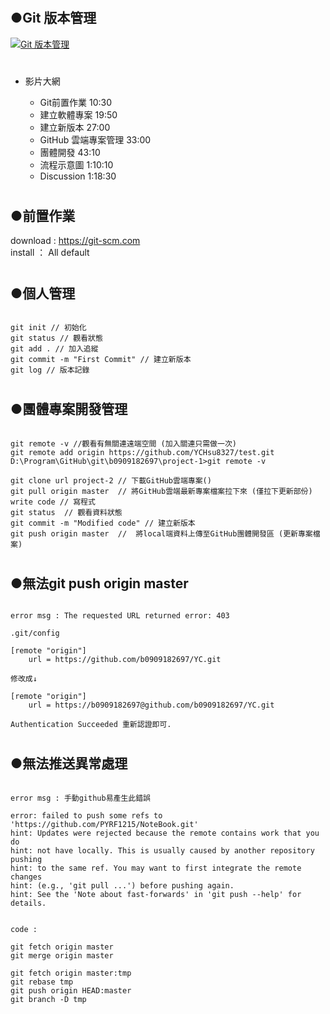 # <h2>●Git 版本管理</h2>
[![Git 版本管理](https://github.com/PYRF1215/Classification/blob/master/Git/images/%E9%A6%96%E9%A0%81.png)](https://www.youtube.com/watch?v=NugoF40e6Dk)    



# 
<ul>
  <li>
  <p>影片大網</p>
  <ul>
  <li>Git前置作業 10:30</li>
  <li>建立軟體專案 19:50 </li>
  <li>建立新版本 27:00 </li>
  <li>GitHub 雲端專案管理 33:00 </li> 
  <li>團體開發 43:10</li> 
  <li>流程示意圖 1:10:10</li> 
  <li>Discussion 1:18:30</li>   
  </ul>
  </li>
</ul>

# <h2>●前置作業</h2>
download : https://git-scm.com  
install ： All default

# <h2>●個人管理</h2>
<pre><code>
git init // 初始化
git status // 觀看狀態
git add . // 加入追縱
git commit -m "First Commit" // 建立新版本
git log // 版本記錄
</code></pre>

  
# <h2>●團體專案開發管理</h2>  
<pre><code>
git remote -v //觀看有無關連遠端空間 (加入關連只需做一次)  
git remote add origin https://github.com/YCHsu8327/test.git  
D:\Program\GitHub\git\b0909182697\project-1>git remote -v  

git clone url project-2 // 下載GitHub雲端專案()
git pull origin master  // 將GitHub雲端最新專案檔案拉下來 (僅拉下更新部份)
write code // 寫程式
git status  // 觀看資料狀態
git commit -m "Modified code" // 建立新版本 
git push origin master  //  將local端資料上傳至GitHub團體開發區 (更新專案檔案)
</code></pre>


# <h2>●無法git push origin master</h2>
<pre><code>
error msg : The requested URL returned error: 403

.git/config

[remote "origin"]
	url = https://github.com/b0909182697/YC.git  

修改成↓

[remote "origin"]
	url = https://b0909182697@github.com/b0909182697/YC.git

Authentication Succeeded 重新認證即可.
</code></pre>



# <h2>●無法推送異常處理</h2>
<pre><code>
error msg : 手動github易產生此錯誤

error: failed to push some refs to 'https://github.com/PYRF1215/NoteBook.git'
hint: Updates were rejected because the remote contains work that you do
hint: not have locally. This is usually caused by another repository pushing
hint: to the same ref. You may want to first integrate the remote changes
hint: (e.g., 'git pull ...') before pushing again.
hint: See the 'Note about fast-forwards' in 'git push --help' for details.


code :

git fetch origin master
git merge origin master

git fetch origin master:tmp
git rebase tmp
git push origin HEAD:master
git branch -D tmp
</code></pre>



